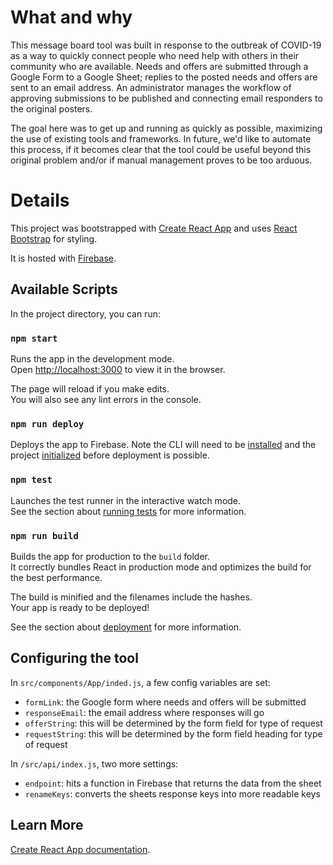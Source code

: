 # What and why

This message board tool was built in response to the outbreak of COVID-19 as a way to quickly connect people who need help with others in their community who are available. Needs and offers are submitted through a Google Form to a Google Sheet; replies to the posted needs and offers are sent to an email address. An administrator manages the workflow of approving submissions to be published and connecting email responders to the original posters.

The goal here was to get up and running as quickly as possible, maximizing the use of existing tools and frameworks. In future, we'd like to automate this process, if it becomes clear that the tool could be useful beyond this original problem and/or if manual management proves to be too arduous.

# Details

This project was bootstrapped with [Create React App](https://github.com/facebook/create-react-app) and uses [React Bootstrap](https://react-bootstrap.netlify.com/) for styling.

It is hosted with [Firebase](https://firebase.google.com/docs/hosting/quickstart).

## Available Scripts

In the project directory, you can run:

### `npm start`

Runs the app in the development mode.<br />
Open [http://localhost:3000](http://localhost:3000) to view it in the browser.

The page will reload if you make edits.<br />
You will also see any lint errors in the console.

### `npm run deploy`

Deploys the app to Firebase. Note the CLI will need to be [installed](https://firebase.google.com/docs/hosting/quickstart#install-cli) and the project [initialized](https://firebase.google.com/docs/hosting/quickstart#initialize) before deployment is possible.

### `npm test`

Launches the test runner in the interactive watch mode.<br />
See the section about [running tests](https://facebook.github.io/create-react-app/docs/running-tests) for more information.

### `npm run build`

Builds the app for production to the `build` folder.<br />
It correctly bundles React in production mode and optimizes the build for the best performance.

The build is minified and the filenames include the hashes.<br />
Your app is ready to be deployed!

See the section about [deployment](https://facebook.github.io/create-react-app/docs/deployment) for more information.

## Configuring the tool

In `src/components/App/inded.js`, a few config variables are set:
- `formLink`: the Google form where needs and offers will be submitted
- `responseEmail`: the email address where responses will go
- `offerString`: this will be determined by the form field for type of request
- `requestString`: this will be determined by the form field heading for type of request

In `/src/api/index.js`, two more settings:
- `endpoint`: hits a function in Firebase that returns the data from the sheet
- `renameKeys`: converts the sheets response keys into more readable keys

## Learn More

[Create React App documentation](https://facebook.github.io/create-react-app/docs/getting-started).
